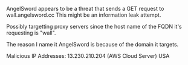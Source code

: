 AngelSword appears to be a threat that sends a GET request to wall.angelsword.cc
This might be an information leak attempt.

Possibly targetting proxy servers since the host name of the FQDN it's requesting is "wall".

The reason I name it AngelSword is because of the domain it targets.

Malicious IP Addresses:
    13.230.210.204      (AWS Cloud Server) USA
